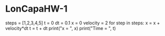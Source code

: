 # LonCapaHW-1
steps = [1,2,3,4,5] 
t = 0 
dt = 0.1 
x = 0
velocity = 2
for step in steps:
  x = x + velocity*dt
  t = t + dt
print("x = ", x)
print("Time = ", t)
